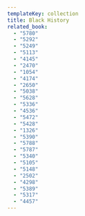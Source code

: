 ```yaml
---
templateKey: collection
title: Black History
related_book:
  - "5780"
  - "5292"
  - "5249"
  - "5113"
  - "4145"
  - "2470"
  - "1054"
  - "4174"
  - "2650"
  - "5038"
  - "5628"
  - "5336"
  - "4536"
  - "5472"
  - "5428"
  - "1326"
  - "5390"
  - "5788"
  - "5787"
  - "5340"
  - "5105"
  - "5148"
  - "2502"
  - "4298"
  - "5389"
  - "5317"
  - "4457"
---
```

